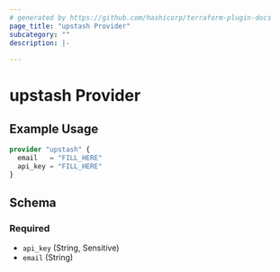 ```yaml
---
# generated by https://github.com/hashicorp/terraform-plugin-docs
page_title: "upstash Provider"
subcategory: ""
description: |-
  
---
```


# upstash Provider



## Example Usage

```terraform
provider "upstash" {
  email   = "FILL_HERE"
  api_key = "FILL_HERE"
}
```

<!-- schema generated by tfplugindocs -->
## Schema

### Required

- `api_key` (String, Sensitive)
- `email` (String)
